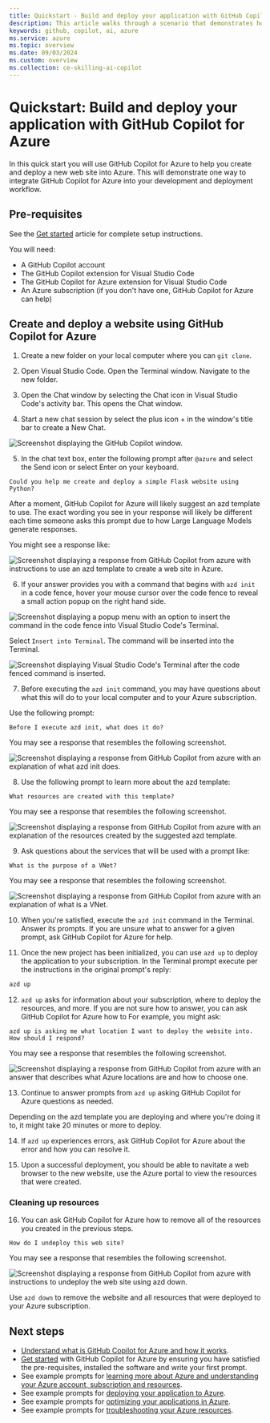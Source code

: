 ```yaml
---
title: Quickstart - Build and deploy your application with GitHub Copilot for Azure
description: This article walks through a scenario that demonstrates how to integrate GitHub Copilot for Azure Visual Studio Code extension into a developer's workflow.
keywords: github, copilot, ai, azure
ms.service: azure
ms.topic: overview
ms.date: 09/03/2024
ms.custom: overview
ms.collection: ce-skilling-ai-copilot
---
```


# Quickstart: Build and deploy your application with GitHub Copilot for Azure

In this quick start you will use GitHub Copilot for Azure to help you create and deploy a new web site into Azure. This will demonstrate one way to integrate GitHub Copilot for Azure into your development and deployment workflow.

## Pre-requisites

See the [Get started](get-started.md) article for complete setup instructions.

You will need:

- A GitHub Copilot account
- The GitHub Copilot extension for Visual Studio Code
- The GitHub Copilot for Azure extension for Visual Studio Code
- An Azure subscription (if you don't have one, GitHub Copilot for Azure can help)

## Create and deploy a website using GitHub Copilot for Azure

1. Create a new folder on your local computer where you can `git clone`.

2. Open Visual Studio Code. Open the Terminal window. Navigate to the new folder. 

3. Open the Chat window by selecting the Chat icon in Visual Studio Code's activity bar. This opens the Chat window.

4. Start a new chat session by select the plus icon + in the window's title bar to create a New Chat.

![Screenshot displaying the GitHub Copilot window.](media/quickstart-ask-copilot.png)

5. In the chat text box, enter the following prompt after `@azure` and select the Send icon or select Enter on your keyboard.

```prompt
Could you help me create and deploy a simple Flask website using Python?
```

After a moment, GitHub Copilot for Azure will likely suggest an azd template to use. The exact wording you see in your response will likely be different each time someone asks this prompt due to how Large Language Models generate responses.

You might see a response like:

![Screenshot displaying a response from GitHub Copilot from azure with instructions to use an azd template to create a web site in Azure.](media/quickstart-create.png)


6. If your answer provides you with a command that begins with `azd init` in a code fence, hover your mouse cursor over the code fence to reveal a small action popup on the right hand side.

![Screenshot displaying a popup menu with an option to insert the command in the code fence into Visual Studio Code's Terminal.](media/quickstart-insert.png)

Select `Insert into Terminal`. The command will be inserted into the Terminal.

![Screenshot displaying Visual Studio Code's Terminal after the code fenced command is inserted.](media/quickstart-inserted.png)

7. Before executing the `azd init` command, you may have questions about what this will do to your local computer and to your Azure subscription.

Use the following prompt:

```prompt
Before I execute azd init, what does it do?
```
You may see a response that resembles the following screenshot.

![Screenshot displaying a response from GitHub Copilot from azure with an explanation of what azd init does.](media/quickstart-azd-init.png)


8. Use the following prompt to learn more about the azd template:

```prompt
What resources are created with this template?
```
You may see a response that resembles the following screenshot.

![Screenshot displaying a response from GitHub Copilot from azure with an explanation of the resources created by the suggested azd template.](media/quickstart-resources.png)

9. Ask questions about the services that will be used with a prompt like:

```prompt
What is the purpose of a VNet?
```
You may see a response that resembles the following screenshot.

![Screenshot displaying a response from GitHub Copilot from azure with an explanation of what is a VNet.](media/quickstart-location.png)

10. When you're satisfied, execute the `azd init` command in the Terminal. Answer its prompts. If you are unsure what to answer for a given prompt, ask GitHub Copilot for Azure for help.


11. Once the new project has been initialized, you can use `azd up` to deploy the application to your subscription. In the Terminal prompt execute per the instructions in the original prompt's reply:

```cmd
azd up
```

12. `azd up` asks for information about your subscription, where to deploy the resources, and more. If you are not sure how to answer, you can ask GitHub Copilot for Azure how to  For example, you might ask:

```prompt
azd up is asking me what location I want to deploy the website into. How should I respond?
```

You may see a response that resembles the following screenshot.

![Screenshot displaying a response from GitHub Copilot from azure with an answer that describes what Azure locations are and how to choose one.](media/quickstart-location.png)

13. Continue to answer prompts from `azd up` asking GitHub Copilot for Azure questions as needed.

Depending on the azd template you are deploying and where you're doing it to, it might take 20 minutes or more to deploy. 

14. If `azd up` experiences errors, ask GitHub Copilot for Azure about the error and how you can resolve it.

15. Upon a successful deployment, you should be able to navitate a web browser to the new website, use the Azure portal to view the resources that were created.

### Cleaning up resources

16. You can ask GitHub Copilot for Azure how to remove all of the resources you created in the previous steps.

```prompt
How do I undeploy this web site?
```

You may see a response that resembles the following screenshot.

![Screenshot displaying a response from GitHub Copilot from azure with instructions to undeploy the web site using azd down.](media/quickstart-undeploy.png)

Use `azd down` to remove the website and all resources that were deployed to your Azure subscription.

## Next steps

- [Understand what is GitHub Copilot for Azure and how it works](introduction.md).
- [Get started](get-started.md) with GitHub Copilot for Azure by ensuring you have satisfied the pre-requisites, installed the software and write your first prompt.
- See example prompts for [learning more about Azure and understanding your Azure account, subscription and resources](learn-examples.md).
- See example prompts for [deploying your application to Azure](deploy-examples.md).
- See example prompts for [optimizing your applications in Azure](optimize-examples.md).
- See example prompts for [troubleshooting your Azure resources](troubleshoot-examples.md).


